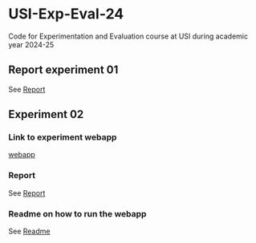 # USI-Exp-Eval-24

Code for Experimentation and Evaluation course at USI during academic year 2024-25

## Report experiment 01

See [Report](experiment1/report/template.pdf)

## Experiment 02

### Link to experiment webapp

[webapp](https://code-comprehension.vercel.app)

### Report

See [Report](experiment2/report/template.pdf)

### Readme on how to run the webapp

See [Readme](https://github.com/frovaaa/exp-eval-code-comprehension/blob/main/README.md)
